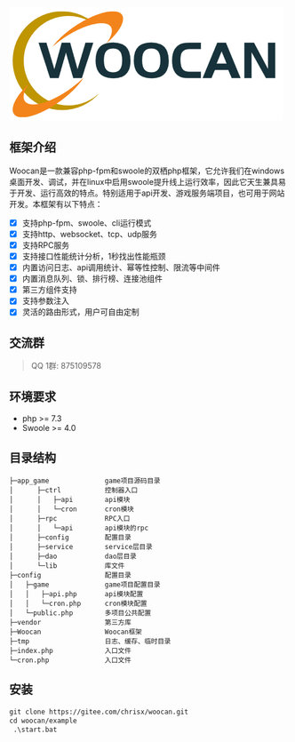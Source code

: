 ![](example/static/logo.png)

## <a id="description">框架介绍</a>

Woocan是一款兼容php-fpm和swoole的双栖php框架，它允许我们在windows桌面开发、调试，并在linux中启用swoole提升线上运行效率，因此它天生兼具易于开发、运行高效的特点。特别适用于api开发、游戏服务端项目，也可用于网站开发。本框架有以下特点：
- [x] 支持php-fpm、swoole、cli运行模式
- [x] 支持http、websocket、tcp、udp服务
- [x] 支持RPC服务
- [x] 支持接口性能统计分析，1秒找出性能瓶颈
- [x] 内置访问日志、api调用统计、幂等性控制、限流等中间件
- [x] 内置消息队列、锁、排行榜、连接池组件
- [x] 第三方组件支持
- [x] 支持参数注入
- [x] 灵活的路由形式，用户可自由定制

## <a id="qq">交流群</a>

> QQ 1群: 875109578

## <a id="env">环境要求</a>
- php >= 7.3  
- Swoole >= 4.0  

## <a id="struct">目录结构</a>
```
├─app_game              game项目源码目录
│      ├─ctrl           控制器入口
│      │   ├─api        api模块
│      │   └─cron       cron模块
│      ├─rpc            RPC入口
│      │   └─api        api模块的rpc
│      ├─config         配置目录
│      ├─service        service层目录
│      ├─dao            dao层目录
│      └─lib            库文件
├─config                配置目录
│   ├─game              game项目配置目录
│   │   ├─api.php       api模块配置
│   │   └─cron.php      cron模块配置
│   └─public.php        多项目公共配置
├─vendor                第三方库
├─Woocan                Woocan框架
├─tmp                   日志、缓存、临时目录
├─index.php             入口文件
└─cron.php              入口文件
```

## <a id="install">安装</a>
```
git clone https://gitee.com/chrisx/woocan.git
cd woocan/example
 .\start.bat
```